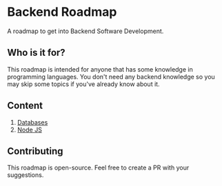# Backend Roadmap

A roadmap to get into Backend Software Development.

## Who is it for?

This roadmap is intended for anyone that has some knowledge in programming languages. 
You don't need any backend knowledge so you may skip some topics if you've already know about it.

## Content

1. [Databases](./databases/README.md)
2. [Node JS](./node/README.md)

## Contributing

This roadmap is open-source. Feel free to create a PR with your suggestions.
